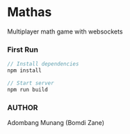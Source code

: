 # Mathas

Multiplayer math game with websockets

### First Run

```javascript
// Install dependencies
npm install

// Start server
npm run build
```

### AUTHOR

Adombang Munang (Bomdi Zane)




